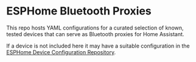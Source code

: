 # ESPHome Bluetooth Proxies

This repo hosts YAML configurations for a curated selection of known, tested devices that can serve as Bluetooth proxies for Home Assistant.

If a device is not included here it may have a suitable configuration in the [ESPHome Device Configuration Repository](https://devices.esphome.io/).
